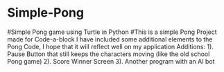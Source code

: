 # Simple-Pong
#Simple Pong game using Turtle in Python
#This is a simple Pong Project made for Code-a-block
   I have included some additional elements to the Pong Code, I hope that it will reflect well on my application
   Additions:
     1). Pause Button that still keeps the characters moving (like the old school Pong game)
     2). Score Winner Screen
     3). Another program with an AI bot
